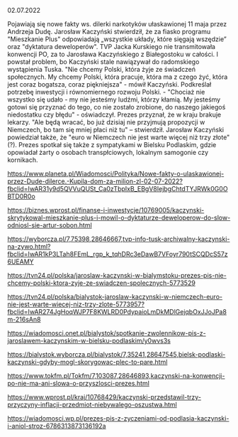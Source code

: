 02.07.2022

Pojawiają się nowe fakty ws. dilerki narkotyków ułaskawionej 11 maja przez Andrzeja Dudę. Jarosław Kaczyński stwierdził, że za fiasko programu "Mieszkanie Plus" odpowiadają „wszystkie układy, które sięgają wszędzie” oraz "dyktatura deweloperów". TVP Jacka Kurskiego nie transmitowała konwencji PO, za to Jarosława Kaczyńskiego z Białegostoku w całości. I powstał problem, bo Kaczyński stale nawiązywał do radomskiego wystąpienia Tuska. "Nie chcemy Polski, która żyje ze świadczeń społecznych. My chcemy Polski, która pracuje, która ma z czego żyć, która jest coraz bogatsza, coraz piękniejsza" - mówił Kaczyński. Podkreślał potrzebę inwestycji i równomiernego rozwoju Polski. - "Chociaż nie wszystko się udało - my nie jesteśmy ludźmi, którzy kłamią. My jesteśmy gotowi się przyznać do tego, co nie zostało zrobione, do naszego jakiegoś niedostatku czy błędu" - oświadczył. Prezes przyznał, że w kraju brakuje lekarzy. "Ale będą wracać, bo już dzisiaj nie przyjmują propozycji w Niemczech, bo tam się mniej płaci niż tu" – stwierdził. Jarosław Kaczyński powiedział także, że "euro w Niemczech nie jest warte więcej niż trzy złote" (?). Prezes spotkał się także z sympatykami w Bielsku Podlaskim, gdzie opowiadał żarty o osobach transpłciowych, lokalnym samogonie czy kornikach.

https://www.planeta.pl/Wiadomosci/Polityka/Nowe-fakty-o-ulaskawionej-przez-Dude-dilerce.-Kupila-dom-za-milion-zl-02-07-2022?fbclid=IwAR31y9d5QVVuQUSt_Ca0zTbpIxB_EBgV8IejbgChtdTYJRWk0G0OBTD0R0o

https://biznes.wprost.pl/finanse-i-inwestycje/10769005/kaczynski-skrytykowal-mieszkanie-plus-i-mowil-o-dyktaturze-deweloperow-do-slow-odniosl-sie-artur-sobon.html

https://wyborcza.pl/7,75398,28646667,tvp-info-tusk-archiwalny-kaczynski-na-zywo.html?fbclid=IwAR1kP3LTah8FEmL_rgp_k_tqhDRc3eDawB7VFoyr790tSCQDcS57z6UEAMY

https://tvn24.pl/polska/jaroslaw-kaczynski-w-bialymstoku-prezes-pis-nie-chcemy-polski-ktora-zyje-ze-swiadczen-spolecznych-5773529

https://tvn24.pl/polska/bialystok-jaroslaw-kaczynski-w-niemczech-euro-nie-jest-warte-wiecej-niz-trzy-zlote-5773957?fbclid=IwAR274JgHoqWJP7F8KWLRD0PdypaioLmDkMDlGejqbOxJJoJPa8m-216sAn8

https://wiadomosci.onet.pl/bialystok/spotkanie-zwolennikow-pis-z-jaroslawem-kaczynskim-w-bielsku-podlaskim/y0wvs3s

https://bialystok.wyborcza.pl/bialystok/7,35241,28647545,bielsk-podlaski-kaczynski-gdyby-mogl-skorygowac-plec-to-pare.html

https://www.tokfm.pl/Tokfm/7,103087,28646893,kaczynski-na-konwencji-po-nie-ma-ani-slowa-o-przyszlosci-prezes.html

https://www.wprost.pl/kraj/10768429/kaczynski-przedstawil-trzy-przyczyny-inflacji-przedmiot-niebywalego-oszustwa.html

https://wiadomosci.wp.pl/prezes-pis-z-zyczeniami-od-podlasia-kaczynski-i-aniol-stroz-6786313873136192a
